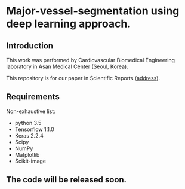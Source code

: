 # Major-vessel-segmentation using deep learning approach.


## Introduction

This work was performed by Cardiovascular Biomedical Engineering laboratory in Asan Medical Center (Seoul, Korea).

This repository is for our paper in Scientific Reports ([address](https://www.nature.com/articles/s41598-019-53254-7)).

## Requirements
Non-exhaustive list:
* python 3.5
* Tensorflow 1.1.0
* Keras 2.2.4
* Scipy 
* NumPy
* Matplotlib
* Scikit-image


## The code will be released soon.
